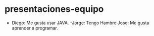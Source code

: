 # presentaciones-equipo
- Diego: Me gusta usar JAVA.
-Jorge: Tengo Hambre
Jose: Me gusta aprender a programar.
